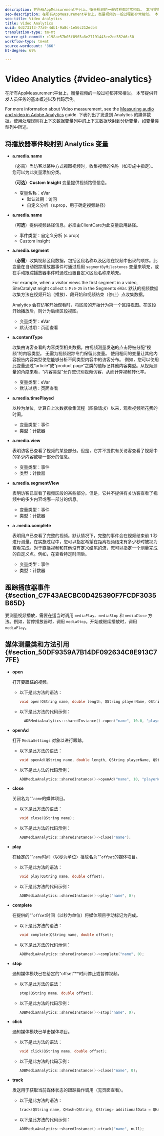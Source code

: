 ```yaml
---
description: 在所有AppMeasurement平台上，衡量视频的一般过程都非常相似。 本节提供开发人员任务的基本概述以及代码示例。
seo-description: 在所有AppMeasurement平台上，衡量视频的一般过程都非常相似。 本节提供开发人员任务的基本概述以及代码示例。
seo-title: Video Analytics
title: Video Analytics
uuid: 0d2731f3-77a9-4db1-9a8c-1e56c212ecb4
translation-type: tm+mt
source-git-commit: c198ae57b05f8965a8e27191443ee2cd552d6c50
workflow-type: tm+mt
source-wordcount: '866'
ht-degree: 69%

---
```



# Video Analytics {#video-analytics}

在所有AppMeasurement平台上，衡量视频的一般过程都非常相似。 本节提供开发人员任务的基本概述以及代码示例。

For more information about Video measurement, see the [Measuring audio and video in Adobe Analytics](https://docs.adobe.com/content/help/zh-Hans/media-analytics/using/media-overview.html) guide.  下表列出了发送到 Analytics 的媒体数据。使用处理规则将上下文数据变量列中的上下文数据映射到分析变量，如变量类型列中所述。

## 将播放器事件映射到 Analytics 变量

* **a.media.name**

   （必需）当访客以某种方式视图视频时，收集视频的名称（如实施中指定）。您可以为此变量添加分类。

   **（可选）Custom Insight** 变量提供视频路径信息。

   * 变量名称：eVar
      * 默认过期：访问
      * 自定义分析（s.prop，用于确定视频路径）

* **a.media.name**

   （**可选**）提供视频路径信息。必须由ClientCare为此变量启用路径。

   * 事件类型：自定义分析 (s.prop)
   * Custom Insight

* **a.media.segment**

   （**必需**）收集视频区段数据，包括区段名称以及区段在视频中出现的顺序。此变量在自动跟踪播放器事件时通过启用 `segmentByMilestones` 变量来填充，或在手动跟踪播放器事件时通过设置自定义区段名称来填充。

   For example, when a visitor views the first segment in a video, SiteCatalyst might collect `1:M:0-25` in the Segments eVar. 默认的视频数据收集方法在视频开始（播放）、段开始和视频结束（停止）点收集数据。

   Analytics 会在访客开始观看时，将区段的开始计为第一个区段视图。在区段开始播放后，则计为后续区段视图。

   * 变量类型：eVar
   * 默认过期：页面查看

* **a.contentType**

   收集由访客查看的内容类型相关数据。由视频测量发送的点击将被分配“视频”的内容类型。 无需为视频跟踪专门保留此变量。 使用相同的变量让其他内容报告内容类型使您能够分析不同类型内容中的访客分布。 例如，您可以使用此变量通过“article”或“product page”之类的值标记其他内容类型。从视频测量的角度来看，“内容类型”允许您识别视频访客，从而计算视频转化率。

   * 变量类型：eVar
   * 默认过期：页面查看

* **a.media.timePlayed**

   以秒为单位，计算自上次数据收集流程（图像请求）以来，观看视频所花费的时间。

   * 变量类型：事件
   * 类型：计数器

* **a.media.view**

   表明访客已查看了视频的某些部分。但是，它并不提供有关访客查看了视频中的多少内容或哪一部分的信息。

   * 变量类型：事件
   * 类型：计数器

* **a.media.segmentView**

   表明访客已查看了视频区段的某些部分。但是，它并不提供有关访客查看了视频中的多少内容或哪一部分的信息。

   * 变量类型：事件
   * 类型：计数器

* **a .media.complete**

   表明用户已查看了完整的视频。默认情况下，完整的事件会在视频结束前 1 秒进行测量。在实施过程中，您可以指定希望在距离视频结束有多少秒时被视为查看完成。对于直播视频和其他没有定义结尾的流，您可以指定一个测量完成的自定义点。例如，在查看特定时间后。

   * 变量类型：事件
   * 类型：计数器

## 跟踪播放器事件 {#section_C7F43AECBC0D425390F7FCDF3035B65D}

要测量视频播放，需要在适当时调用 `mediaPlay`、`mediaStop` 和 `mediaClose` 方法。例如，暂停播放器时，调用 `mediaStop`。开始或继续播放时，调用 `mediaPlay`。

## 媒体测量类和方法引用 {#section_50DF9359A7B14DF092634C8E913C77FE}

* **open**

   打开要跟踪的视频。

   * 以下是此方法的语法：

      ```cpp
      void open(QString name, double length, QString playerName, QString playerID = QString()); 
      ```

   * 以下是此方法的代码示例：

      ```cpp
        ADBMediaAnalytics::sharedInstance()->open("name", 10.0, "playerName", "playerID"); 
      ```

* **openAd**

   打开 `MediaSettings` 对象以进行跟踪。

   * 以下是此方法的语法：

      ```cpp
      void openAd(QString name, double length, QString playerName, QString parentName, QString parentPod, double parentPodPosition, QString CPM); 
      ```

   * 以下是此方法的代码示例：

      ```cpp
      ADBMediaAnalytics::sharedInstance()->openAd("name", 10, "playerName", "parentName", "podName", 0, "CPM"); 
      ```

* **close**

   关闭名为“”*`name`*&#x200B;的媒体项目。

   * 以下是此方法的语法：

      ```cpp
      void close(QString name);
      ```

   * 以下是此方法的代码示例：

      ```cpp
      ADBMediaAnalytics::sharedInstance()->close("name");
      ```

* **play**

   在给定的“”*`name`*&#x200B;时间（以秒为单位）播放名为“”*`offset`*&#x200B;的媒体项目。

   * 以下是此方法的语法：

      ```cpp
      void play(QString name, double offset);
      ```

   * 以下是此方法的代码示例：

      ```cpp
      ADBMediaAnalytics::sharedInstance()->play("name", 0); 
      ```

* **complete**

   在提供的“”*`offset`*&#x200B;时间（以秒为单位）将媒体项目手动标记为完成。

   * 以下是此方法的语法：

      ```cpp
      void complete(QString name, double offset);
      ```

   * 以下是此方法的代码示例：

      ```cpp
      ADBMediaAnalytics::sharedInstance()->complete("name", 0);
      ```

* **stop**

   通知媒体模块已在给定的“offset”**&#x200B;时间停止或暂停视频。

   * 以下是此方法的语法：

      ```cpp
      stop(QString name, double offset);
      ```

   * 以下是此方法的代码示例：

      ```cpp
      ADBMediaAnalytics::sharedInstance()->stop("name", 0);
      ```

* **click**

   通知媒体模块已单击媒体项目。

   * 以下是此方法的语法：

      ```cpp
      void click(QString name, double offset);
      ```

   * 以下是此方法的代码示例：

      ```cpp
      ADBMediaAnalytics::sharedInstance()->close("name", 0);
      ```

* **track**

   发送用于获取当前媒体状态的跟踪操作调用（无页面查看）。

   * 以下是此方法的语法：

      ```cpp
      track(QString name, QHash<QString, QString> additionalData = QHash<QString, QString>()); 
      ```

   * 以下是此方法的代码示例：

      ```cpp
      ADBMediaAnalytics::sharedInstance()->track("name", null);
      ```
